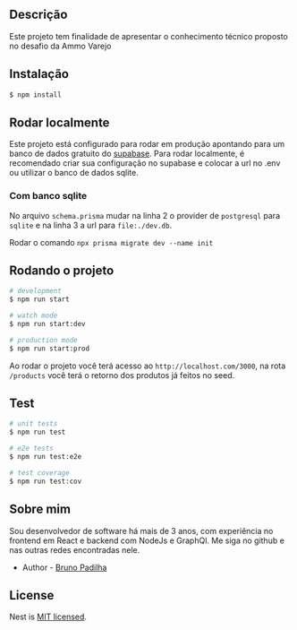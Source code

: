
## Descrição

Este projeto tem finalidade de apresentar o conhecimento técnico proposto no desafio da Ammo Varejo

## Instalação

```bash
$ npm install
```

## Rodar localmente
Este projeto está configurado para rodar em produção apontando para um banco de dados gratuito do [supabase](app.supabase.com).
Para rodar localmente, é recomendado criar sua configuração no supabase e colocar a url no .env ou utilizar o banco de dados sqlite.

### Com banco sqlite
No arquivo `schema.prisma` mudar na linha 2 o provider de `postgresql` para `sqlite` e na linha 3 a url para `file:./dev.db`. 

Rodar o comando `npx prisma migrate dev --name init`

## Rodando o projeto

```bash
# development
$ npm run start

# watch mode
$ npm run start:dev

# production mode
$ npm run start:prod
```

Ao rodar o projeto você terá acesso ao `http://localhost.com/3000`, na rota `/products` você terá o retorno dos produtos já feitos no seed.

## Test

```bash
# unit tests
$ npm run test

# e2e tests
$ npm run test:e2e

# test coverage
$ npm run test:cov
```

## Sobre mim

Sou desenvolvedor de software há mais de 3 anos, com experiência no frontend em React e backend com NodeJs e GraphQl. Me siga no github e nas outras redes encontradas nele.

- Author - [Bruno Padilha](https://github.com/brpadilha)

## License

Nest is [MIT licensed](LICENSE).
